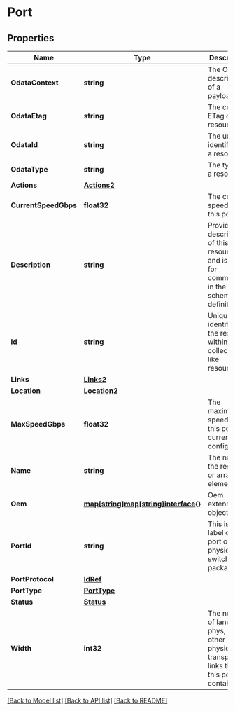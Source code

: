 # Port

## Properties
Name | Type | Description | Notes
------------ | ------------- | ------------- | -------------
**OdataContext** | **string** | The OData description of a payload. | [optional] 
**OdataEtag** | **string** | The current ETag of the resource. | [optional] 
**OdataId** | **string** | The unique identifier for a resource. | 
**OdataType** | **string** | The type of a resource. | 
**Actions** | [**Actions2**](Actions_2.md) |  | [optional] 
**CurrentSpeedGbps** | **float32** | The current speed of this port. | [optional] 
**Description** | **string** | Provides a description of this resource and is used for commonality  in the schema definitions. | [optional] 
**Id** | **string** | Uniquely identifies the resource within the collection of like resources. | 
**Links** | [**Links2**](Links_2.md) |  | [optional] 
**Location** | [**Location2**](Location_2.md) |  | [optional] 
**MaxSpeedGbps** | **float32** | The maximum speed of this port as currently configured. | [optional] 
**Name** | **string** | The name of the resource or array element. | 
**Oem** | [**map[string]map[string]interface{}**](map[string]interface{}.md) | Oem extension object. | [optional] 
**PortId** | **string** | This is the label of this port on the physical switch package. | [optional] 
**PortProtocol** | [**IdRef**](idRef.md) |  | [optional] 
**PortType** | [**PortType**](PortType.md) |  | [optional] 
**Status** | [**Status**](Status.md) |  | [optional] 
**Width** | **int32** | The number of lanes, phys, or other physical transport links that this port contains. | [optional] 

[[Back to Model list]](../README.md#documentation-for-models) [[Back to API list]](../README.md#documentation-for-api-endpoints) [[Back to README]](../README.md)


